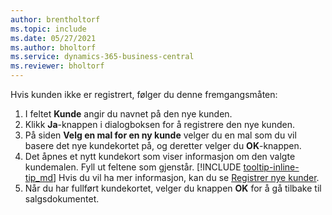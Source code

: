 ```yaml
---
author: brentholtorf
ms.topic: include
ms.date: 05/27/2021
ms.author: bholtorf
ms.service: dynamics-365-business-central
ms.reviewer: bholtorf
---
```


Hvis kunden ikke er registrert, følger du denne fremgangsmåten:

1. I feltet **Kunde** angir du navnet på den nye kunden.
2. Klikk **Ja**-knappen i dialogboksen for å registrere den nye kunden.
3. På siden **Velg en mal for en ny kunde** velger du en mal som du vil basere det nye kundekortet på, og deretter velger du **OK**-knappen.
4. Det åpnes et nytt kundekort som viser informasjon om den valgte kundemalen. Fyll ut feltene som gjenstår. [!INCLUDE [tooltip-inline-tip_md](tooltip-inline-tip_md.md)] Hvis du vil ha mer informasjon, kan du se [Registrer nye kunder](../sales-how-register-new-customers.md).  
5. Når du har fullført kundekortet, velger du knappen **OK** for å gå tilbake til salgsdokumentet.
